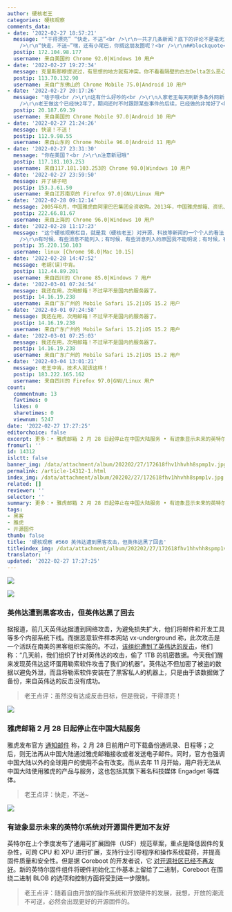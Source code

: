 ```yaml
---
author: 硬核老王
categories: 硬核观察
comments_data:
- date: '2022-02-27 18:57:21'
  message: "“干得漂亮” “快走，不送”<br />\r\n一共才几条新闻？底下的评论不是毫无意义的废话就是极具主观性的评论，这么久了都多少用户说过这个问题了？科技新闻下面强行加插这种废话/主观评论，很难想象这是一个科技/技术类网站。<br
    />\r\n“快走，不送~”嘿，还有小尾巴，你搁这朋友圈呢？<br />\r\n##blockquote<br />\r\n诸位网友：uBO加入此条静态规则可屏蔽点评。"
  postip: 172.104.98.177
  username: 来自美国的 Chrome 92.0|Windows 10 用户
- date: '2022-02-27 19:27:34'
  message: 克里斯那穆提说过，有思想的地方就有冲突。你不看看隔壁的白左Delta怎么恶心中国的?开源软件宣传还Chinese!!!111oneone?，以为中国人看不懂英文?这个跟问候&quot;全家&quot;一语双关有什么区别?所以这已经算和气了。
  postip: 113.70.132.90
  username: 来自广东佛山的 Chrome Mobile 75.0|Android 10 用户
- date: '2022-02-27 20:17:26'
  message: "啥子哦<br />\r\n这有什么好吵的<br />\r\n人家老王每天刷新多条外网新闻，不就是想让大家看看最近开源届发生的动态嘛？加一点主观评论也不是不可以，毕竟这又不是严格意义上的新闻网站<br
    />\r\n老王做这个已经快2年了，期间还时不时跟踪某些事件的后续，已经做的非常好了<br />\r\n反观有些人，给你看新闻你还挑三拣四的，干脆自己去外网刷得了，省的在这里恶心别的喜欢看的人"
  postip: 20.187.69.39
  username: 来自美国的 Chrome Mobile 97.0|Android 10 用户
- date: '2022-02-27 21:24:26'
  message: 快滚！不送！
  postip: 112.9.98.55
  username: 来自山东的 Chrome Mobile 96.0|Android 11 用户
- date: '2022-02-27 23:31:30'
  message: "你在美国？<br />\r\n注意新冠哦"
  postip: 117.181.103.253
  username: 来自117.181.103.253的 Chrome 98.0|Windows 10 用户
- date: '2022-02-27 23:59:50'
  message: 开了梯子吧
  postip: 153.3.61.50
  username: 来自江苏南京的 Firefox 97.0|GNU/Linux 用户
- date: '2022-02-28 09:12:14'
  message: 2005年8月，中国雅虎由阿里巴巴集团全资收购。2013年，中国雅虎邮箱、资讯、社区宣布停止服务，原有团队将专注于阿里巴巴集团公益事业的传播。2021年11月1日起，雅虎中国正式关闭。用户无法从中国大陆使用Yahoo的产品与服务。
  postip: 222.66.81.67
  username: 来自上海的 Chrome 96.0|Windows 10 用户
- date: '2022-02-28 11:17:23'
  message: "这个硬核观察栏目，就是我（硬核老王）对开源、科技等新闻的一个个人的看法，因此，这三条的遴选标准、点评的观点，都非常个人化，因此，肯定不具备公正性、客观性，甚至合理性。<br
    />\r\n有时候，有些消息不能列入；有时候，有些消息列入的原因我不能明说；有时候，有些消息纯粹是哗众取宠。这些望理解。<br />\r\n感觉我的评价是续貂的、感觉这个栏目是多余的，都可以通过自己的手段屏蔽。感觉我的选择、点评不当的，也可以心平气和的指出。唯一我会删除的是，那些没有不能好好说话的言语。"
  postip: 35.220.150.103
  username: linux [Chrome 98.0|Mac 10.15]
- date: '2022-02-28 14:47:52'
  message: 老胡(误)中肯。
  postip: 112.44.89.201
  username: 来自四川的 Chrome 85.0|Windows 7 用户
- date: '2022-03-01 07:24:54'
  message: 我还在用，次用邮箱！不过早不是国内的服务器了。
  postip: 14.16.19.238
  username: 来自广东广州的 Mobile Safari 15.2|iOS 15.2 用户
- date: '2022-03-01 07:24:58'
  message: 我还在用，次用邮箱！不过早不是国内的服务器了。
  postip: 14.16.19.238
  username: 来自广东广州的 Mobile Safari 15.2|iOS 15.2 用户
- date: '2022-03-01 07:25:03'
  message: 我还在用，次用邮箱！不过早不是国内的服务器了。
  postip: 14.16.19.238
  username: 来自广东广州的 Mobile Safari 15.2|iOS 15.2 用户
- date: '2022-03-04 13:01:21'
  message: 老王中肯，技术人就该这样！
  postip: 183.222.165.162
  username: 来自四川的 Firefox 97.0|GNU/Linux 用户
count:
  commentnum: 13
  favtimes: 0
  likes: 0
  sharetimes: 0
  viewnum: 5247
date: '2022-02-27 17:27:25'
editorchoice: false
excerpt: 更多：• 雅虎邮箱 2 月 28 日起停止在中国大陆服务 • 有迹象显示未来的英特尔系统对开源固件更加不友好
fromurl: ''
id: 14312
islctt: false
banner_img: /data/attachment/album/202202/27/172618fhv1hhvhh8spmp1v.jpg
permalink: /article-14312-1.html
index_img: /data/attachment/album/202202/27/172618fhv1hhvhh8spmp1v.jpg
related: []
reviewer: ''
selector: ''
summary: 更多：• 雅虎邮箱 2 月 28 日起停止在中国大陆服务 • 有迹象显示未来的英特尔系统对开源固件更加不友好
tags:
- 黑客
- 雅虎
- 开源固件
thumb: false
title: '硬核观察 #560 英伟达遭到黑客攻击，但英伟达黑了回去'
titleindex_img: /data/attachment/album/202202/27/172618fhv1hhvhh8spmp1v.jpg
translator: ''
updated: '2022-02-27 17:27:25'
---
```


![](/data/attachment/album/202202/27/172618fhv1hhvhh8spmp1v.jpg)


![](/data/attachment/album/202202/27/172634ro8zzzb8ocj1bo85.jpg)


### 英伟达遭到黑客攻击，但英伟达黑了回去


据报道，前几天英伟达据遭到网络攻击，为避免损失扩大，他们将邮件和开发工具等多个内部系统下线。而据恶意软件样本网站 vx-underground 称，此次攻击是一个活跃在南美的黑客组织实施的。不过，[该组织遭到了英伟达的反击](https://wccftech.com/nvidia-fires-back-at-hackers-by-encrypting-1-tb-stolen-data-successfully-ransomed-their-systems/)，他们称：“几天前，我们组织了针对英伟达的攻击，偷了 1TB 的机密数据。今天我们醒来发现英伟达这坏蛋用勒索软件攻击了我们的机器”。英伟达不但加密了被盗的数据以避免外泄，而且将勒索软件安装在了黑客私人的机器上，只是由于该数据做了备份，来自英伟达的反击没有成功。



> 
> 老王点评：虽然没有达成反击目标，但是我说，干得漂亮！
> 
> 
> 


![](/data/attachment/album/202202/27/172645ji565xkkkjqqbqqi.jpg)


### 雅虎邮箱 2 月 28 日起停止在中国大陆服务


雅虎发布官方 [通知邮件](https://www.gizchina.com/2022/02/26/yahoo-mail-will-officially-stop-service-in-mainland-china-on-february-28/) 称，2 月 28 日前用户可下载备份通讯录、日程等；之后，则无法再从中国大陆通过雅虎邮箱接收或者发送电子邮件。同时，官方也强调中国大陆以外的全球用户的使用不会有改变。而从去年 11 月开始，用户将无法从中国大陆使用雅虎的产品与服务，这也包括其旗下著名科技媒体 Engadget 等媒体。



> 
> 老王点评：快走，不送~
> 
> 
> 


![](/data/attachment/album/202202/27/172701ncjzmauutumulymu.jpg)


### 有迹象显示未来的英特尔系统对开源固件更加不友好


英特尔在上个季度发布了通用可扩展固件（USF）规范草案，重点是降低固件的复杂性，可跨 CPU 和 XPU 进行扩展，支持行业引导程序和操作系统载荷，并提高固件质量和安全性。但是据 Coreboot 的开发者说，它 [对开源社区已经不再友好](https://www.phoronix.com/scan.php?page=news_item&px=Intel-USF-FSP-3.0-Less-OSF)。新的英特尔固件组件将硬件初始化工作基本上留给了二进制，Coreboot 在围绕二进制 BLOB 的选项和控制方面将受到进一步限制。



> 
> 老王点评：随着自由开放的操作系统和开放硬件的发展，我想，开放的潮流不可逆，必然会出现更好的开源固件的。
> 
> 
>